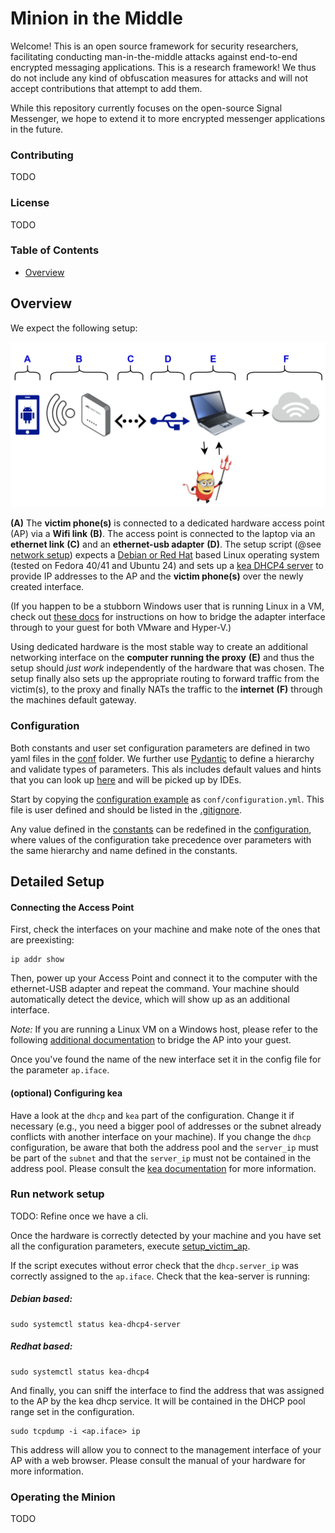 # Minion in the Middle

Welcome! This is an open source framework for security researchers, facilitating conducting man-in-the-middle attacks against end-to-end encrypted messaging applications.
This is a research framework! We thus do not include any kind of obfuscation measures for attacks and will not accept contributions that attempt to add them.

While this repository currently focuses on the open-source Signal Messenger, we hope to extend it to more encrypted messenger applications in the future.

### Contributing

TODO

### License

TODO

### Table of Contents

<!-- TOC -->
* [Overview](#overview)
<!-- TOC -->

## Overview

We expect the following setup:

![setup](fig/high-level-hardware-setup.png)

**(A)** The **victim phone(s)** is connected to a dedicated hardware access point (AP) via a **Wifi link** **(B)**. 
The access point is connected to the laptop via an **ethernet link** **(C)** and an **ethernet-usb adapter** **(D)**.
The setup script (@see [network setup](setup/network.py)) expects a [Debian or Red Hat](setup/pm.py) based Linux operating system (tested on Fedora 40/41 and Ubuntu 24) and sets up a [kea DHCP4 server](https://www.isc.org/kea/) to provide
IP addresses to the AP and the **victim phone(s)** over the newly created interface. 

(If you happen to be a stubborn Windows user that is running Linux in a VM, check out [these docs](setup/Hypervisor_bridging.md) for
instructions on how to bridge the adapter interface through to your guest for both VMware and Hyper-V.)

Using dedicated hardware is the most stable way to create an additional networking interface on the **computer running the proxy**
**(E)** and thus the setup should *just work* independently of the hardware that was chosen. The setup finally also sets up the appropriate routing to forward traffic from the victim(s), to the proxy and finally NATs the traffic to the **internet** **(F)** through the machines default gateway.

### Configuration

Both constants and user set configuration parameters are defined in two yaml files in the [conf](conf) folder. We further use [Pydantic](https://docs.pydantic.dev/latest/) to define a hierarchy and validate types of parameters. This als includes default values and hints that you can look up [here](conf/config_spec.py) and will be picked up by IDEs.

Start by copying the [configuration example](conf/configuration.example.yml) as `conf/configuration.yml`. This file is user defined and should be listed in the [.gitignore](.gitignore).

Any value defined in the [constants](conf/constants.yml) can be redefined in the [configuration](conf/configuration.yml), where values of the configuration take precedence over parameters with the same hierarchy and name defined in the constants.

## Detailed Setup
#### Connecting the Access Point
First, check the interfaces on your machine and make note of the ones that are preexisting:
```
ip addr show
```
Then, power up your Access Point and connect it to the computer with the ethernet-USB adapter and repeat the command. Your machine should automatically detect the device, which will show up as an additional interface.

*Note:* If you are running a Linux VM on a Windows host, please refer to the following [additional documentation](setup/Hypervisor_bridging.md) to bridge the AP into your guest.

Once you've found the name of the new interface set it in the config file for the parameter `ap.iface`.

#### (optional) Configuring kea

Have a look at the `dhcp` and `kea` part of the configuration. Change it if necessary (e.g., you need a bigger pool of addresses or the subnet already conflicts with another interface on your machine). If you change the `dhcp` configuration, be aware that both the address pool and the `server_ip` must be part of the `subnet` and that the `server_ip` must not be contained in the address pool.
Please consult the [kea documentation](https://ubuntu.com/server/docs/how-to-install-and-configure-isc-kea) for more information.

### Run network setup

TODO: Refine once we have a cli.

Once the hardware is correctly detected by your machine and you have set all the configuration parameters, execute [setup_victim_ap](run.py).

If the script executes without error check that the `dhcp.server_ip` was correctly assigned to the `ap.iface`.
Check that the kea-server is running:
##### Debian based:
```
sudo systemctl status kea-dhcp4-server
```
##### Redhat based:
```
sudo systemctl status kea-dhcp4
```


And finally, you can sniff the interface to find the address that was assigned to the AP by the kea dhcp service. It will be contained in the DHCP pool range set in the configuration.
```
sudo tcpdump -i <ap.iface> ip
```
This address will allow you to connect to the management interface of your AP with a web browser. Please consult the manual of your hardware for more information.


### Operating the Minion

TODO

